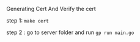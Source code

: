 Generating Cert And Verify the cert 

 step 1: ```make cert```
 
 step 2 : go to server folder and run ```gp run main.go```

